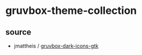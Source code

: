 

# gruvbox-theme-collection


## source

* jmattheis / [gruvbox-dark-icons-gtk](https://github.com/jmattheis/gruvbox-dark-icons-gtk)


